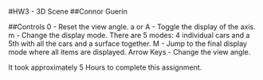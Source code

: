 #HW3 - 3D Scene
##Connor Guerin

##Controls
0 - Reset the view angle.
a or A - Toggle the display of the axis.
m - Change the display mode. There are 5 modes: 4 individual cars and a 5th with all the cars and a surface together.
M - Jump to the final display mode where all items are displayed.
Arrow Keys - Change the view angle.

It took approximately 5 Hours to complete this assignment.
